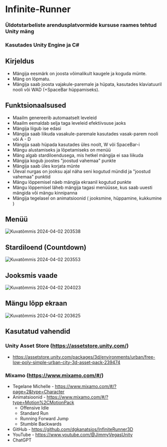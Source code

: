 # Infinite-Runner
### Üldotstarbeliste arendusplatvormide kursuse raames tehtud Unity mäng
### Kasutades Unity Engine ja C#

## Kirjeldus
* Mängija eesmärk on joosta võimalikult kaugele ja koguda münte. <br />
* Mäng on lõpmatu. <br />
* Mängija saab joosta vajakule-paremale ja hüpata, kasutades klaviatuuril nooli või WAD (+SpaceBar hüppamiseks).

## Funktsionaalsused
* Maailm genereerib automaatselt leveleid
* Maailm eemaldab selja taga leveleid efektiivsuse jaoks
* Mängija liigub ise edasi
* Mängija saab liikuda vasakule-paremale kasutades vasak-parem nooli või A - D
* Mängija saab hüpada kasutades üles noolt, W või SpaceBar-i
* Mängu alustamiseks ja lõpetamiseks on menüü
* Mäng algab stardiloendusega, mis hetkel mängija ei saa liikuda
* Mängija kogub joostes "joostud vahemaa" punkte
* Mängija saab üles korjata münte
* Üleval nurgas on jooksu ajal näha seni kogutud mündid ja "joostud vahemaa" punktid
* Mängu lõppemisel näeb mängija ekraanil kogutud punkte
* Mängu lõppemisel läheb mängija tagasi menüüsse, kus saab uuesti mängida või mängu kinnipanna
* Mängija tegelasel on animatsioonid ( jooksmine, hüppamine, kukkumine )

## Menüü

![Kuvatõmmis 2024-04-02 203538](https://github.com/LLoomets/Infinite-Runner/assets/146342702/78afadfb-9c92-4c47-9ae5-8b1034658806)

## Stardiloend (Countdown)

![Kuvatõmmis 2024-04-02 203553](https://github.com/LLoomets/Infinite-Runner/assets/146342702/82e2d465-d7ad-425b-8282-091f9e91cc2e)

## Jooksmis vaade

![Kuvatõmmis 2024-04-02 204023](https://github.com/LLoomets/Infinite-Runner/assets/146342702/a921e4d7-8d81-4eef-8e8c-3a19ff943b70)

## Mängu lõpp ekraan

![Kuvatõmmis 2024-04-02 203625](https://github.com/LLoomets/Infinite-Runner/assets/146342702/e9bef2c7-a9c0-418b-8039-51874bc612d2)

## Kasutatud vahendid

### Unity Asset Store (https://assetstore.unity.com/) 
* https://assetstore.unity.com/packages/3d/environments/urban/free-low-poly-simple-urban-city-3d-asset-pack-239474

### Mixamo (https://www.mixamo.com/#/)
* Tegelane Michelle - https://www.mixamo.com/#/?page=2&type=Character
* Animatsioonid - https://www.mixamo.com/#/?type=Motion%2CMotionPack <br/>
  * Offensive Idle<br/>
  * Standard Run<br/>
  * Running Forward Jump<br/>
  * Stumble Backwards<br/>
* GitHub - https://github.com/dgkanatsios/InfiniteRunner3D
* YouTube - https://www.youtube.com/@JimmyVegasUnity
* ChatGPT




